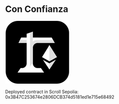 # Con Confianza

![Descripción de la imagen](./packages/nextjs/public/logo.svg)

Deployed contract in Scroll Sepolia: 0x3B47C253674e2806DCB374d5181ed1e715e68492
